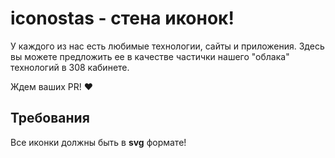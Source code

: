 # iconostas - стена иконок!

У каждого из нас есть любимые технологии, сайты и приложения. Здесь вы можете предложить ее в качестве частички нашего "облака" технологий в 308 кабинете.

Ждем ваших PR! :heart:

## Требования

Все иконки должны быть в **svg** формате!
